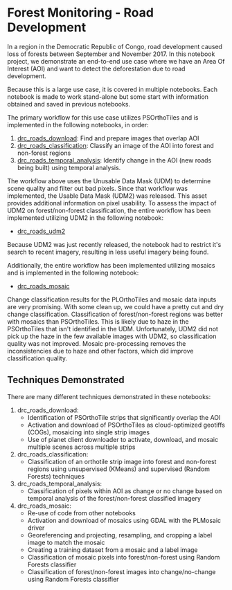 # Forest Monitoring - Road Development

In a region in the Democratic Republic of Congo, road development caused loss
of forests between September and November 2017. In this notebook project,
we demonstrate an end-to-end use case where we have an Area Of Interest (AOI)
and want to detect the deforestation due to road development. 

Because this is a large use case, it is covered in multiple notebooks. Each
notebook is made to work stand-alone but some start with information obtained
and saved in previous notebooks.

The primary workflow for this use case utilizes PSOrthoTiles and is implemented
in the following notebooks, in order:
1. [drc_roads_download](drc_roads_download.ipynb): Find and prepare images that
overlap AOI
1. [drc_roads_classification](drc_roads_classification.ipynb): Classify an image
of the AOI into forest and non-forest regions
1. [drc_roads_temporal_analysis](drc_roads_temporal_analysis.ipnb): Identify
change in the AOI (new roads being built) using temporal analysis. 

The workflow above uses the Unusable Data Mask (UDM) to determine scene quality
and filter out bad pixels. Since that workflow was implemented, the Usable
Data Mask (UDM2) was released. This asset provides additional information on
pixel usability. To assess the impact of UDM2 on forest/non-forest classification,
the entire workflow has been implemented utilizing UDM2 in the following notebook:
* [drc_roads_udm2](drc_roads_udm2.ipynb)

Because UDM2 was just recently released, the notebook had to restrict it's search
to recent imagery, resulting in less useful imagery being found.

Additionally, the entire workflow has been implemented utilizing mosaics and
is implemented in the following notebook:
* [drc_roads_mosaic](drc_roads_mosaic.ipynb)

Change classification results for the PLOrthoTiles and mosaic data inputs are
very promising. With some clean up, we could have a pretty cut and dry change
classification. Classification of forest/non-forest regions was better with
mosaics than PSOrthoTiles. This is likely due to haze in the PSOrthoTiles that
isn't identified in the UDM. Unfortunately, UDM2 did not pick up the haze in the
few available images with UDM2, so classification quality was not improved.
Mosaic pre-processing removes the inconsistencies due to haze and other factors,
which did improve classification quality.


## Techniques Demonstrated

There are many different techniques demonstrated in these notebooks:
1. drc_roads_download: 
    * Identification of PSOrthoTile strips that significantly overlap the AOI
    * Activation and download of PSOrthoTiles as cloud-optimized geotiffs (COGs),
mosaicing into single strip images
    * Use of planet client downloader to activate, download, and mosaic multiple
scenes across multiple strips
1. drc_roads_classification:
    * Classification of an orthotile strip image into forest and non-forest
regions using unsupervised (KMeans) and supervised (Random Forests) techniques 
1. drc_roads_temporal_analysis:
    * Classification of pixels within AOI as change or no change based on
temporal analysis of the forest/non-forest classified imagery
1. drc_roads_mosaic:
    * Re-use of code from other notebooks
    * Activation and download of mosaics using GDAL with the PLMosaic driver
    * Georeferencing and projecting, resampling, and cropping a label image
to match the mosaic
    * Creating a training dataset from a mosaic and a label image
    * Classification of mosaic pixels into forest/non-forest using Random
Forests classifier
    * Classification of forest/non-forest images into change/no-change using
Random Forests classifier
